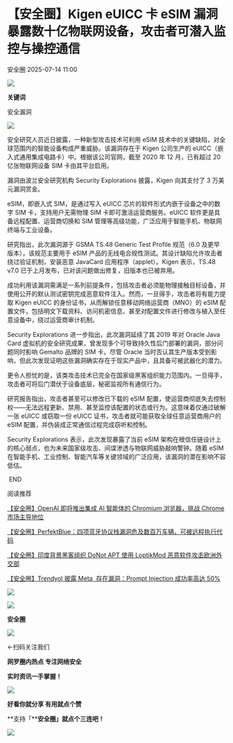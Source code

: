 #  【安全圈】Kigen eUICC 卡 eSIM 漏洞暴露数十亿物联网设备，攻击者可潜入监控与操控通信  
 安全圈   2025-07-14 11:00  
  
![](https://mmbiz.qpic.cn/sz_mmbiz_png/aBHpjnrGylgOvEXHviaXu1fO2nLov9bZ055v7s8F6w1DD1I0bx2h3zaOx0Mibd5CngBwwj2nTeEbupw7xpBsx27Q/640?wx_fmt=other&from=appmsg&tp=webp&wxfrom=5&wx_lazy=1&wx_co=1 "")  
  
  
**关键词**  
  
  
  
安全漏洞  
  
  
![](https://mmbiz.qpic.cn/sz_mmbiz_png/aBHpjnrGylj36aZkXSpokWicU6IbwrvWu24KwyUmK8ibzVqPrfibjPq2cQexnvETevFDibytLk1VqDia9o2yCdyDO2Q/640?wx_fmt=png&from=appmsg "")  
  
安全研究人员近日披露，一种新型攻击技术可利用 eSIM 技术中的关键缺陷，对全球范围内的智能设备构成严重威胁。该漏洞存在于 Kigen 公司生产的 eUICC（嵌入式通用集成电路卡）中。根据该公司官网，截至 2020 年 12 月，已有超过 20 亿张物联网设备 SIM 卡由其平台启用。  
  
漏洞由波兰安全研究机构 Security Explorations 披露，Kigen 向其支付了 3 万美元漏洞赏金。  
  
eSIM，即嵌入式 SIM，是通过写入 eUICC 芯片的软件形式内嵌于设备之中的数字 SIM 卡，支持用户无需物理 SIM 卡即可激活运营商服务。eUICC 软件更是具备远程配置、运营商切换和 SIM 管理等高级功能，广泛应用于智能手机、物联网终端与工业设备。  
  
研究指出，此次漏洞源于 GSMA TS.48 Generic Test Profile 规范（6.0 及更早版本），该规范主要用于 eSIM 产品的无线电合规性测试。其设计缺陷允许攻击者绕过验证机制，安装恶意 JavaCard 应用程序（applet）。Kigen 表示，TS.48 v7.0 已于上月发布，已对该问题做出修复，旧版本也已被弃用。  
  
成功利用该漏洞需满足一系列前提条件，包括攻击者必须能物理接触目标设备，并使用公开的默认测试密钥完成恶意软件注入。然而，一旦得手，攻击者将有能力提取 Kigen eUICC 的身份证书，从而解锁任意移动网络运营商（MNO）的 eSIM 配置文件，包括明文下载资料、访问机密信息、甚至对配置文件进行修改与植入至任意设备中，绕过运营商审计机制。  
  
Security Explorations 进一步指出，此次漏洞延续了其 2019 年对 Oracle Java Card 虚拟机的安全研究成果，曾发现多个可导致持久性后门部署的漏洞，部分问题同时影响 Gemalto 品牌的 SIM 卡。尽管 Oracle 当时否认其生产版本受到影响，但此次发现证明这些漏洞确实存在于现实产品中，且具备可被武器化的潜力。  
  
更令人担忧的是，该类攻击技术已完全在国家级黑客组织能力范围内。一旦得手，攻击者可将后门潜伏于设备底层，秘密监视所有通信行为。  
  
研究报告指出，攻击者甚至可以修改已下载的 eSIM 配置，使运营商彻底失去控制权——无法远程更新、禁用、甚至监控该配置的状态或行为。这意味着仅通过破解一张 eUICC 或窃取一份 eUICC 证书，攻击者就可能获取全球任意运营商用户的 eSIM 配置，并伪装成正常通信过程完成窃听和控制。  
  
Security Explorations 表示，此次发现暴露了当前 eSIM 架构在根信任链设计上的核心弱点，也为未来国家级攻击、间谍渗透与物联网威胁敲响警钟。随着 eSIM 在智能手机、工业控制、智能汽车等关键领域的广泛应用，该漏洞的潜在影响不容低估。  
  
  
 END   
  
  
阅读推荐  
  
  
[【安全圈】OpenAI 即将推出集成 AI 智能体的 Chromium 浏览器，挑战 Chrome 市场主导地位](https://mp.weixin.qq.com/s?__biz=MzIzMzE4NDU1OQ==&mid=2652070639&idx=1&sn=f8fe5c05daa266c8470e771cba01275f&scene=21#wechat_redirect)  
  
  
  
[【安全圈】PerfektBlue：四项蓝牙协议栈漏洞危及数百万车辆，可被远程执行代码](https://mp.weixin.qq.com/s?__biz=MzIzMzE4NDU1OQ==&mid=2652070639&idx=2&sn=f98a8cececf06db2add503959abb412c&scene=21#wechat_redirect)  
  
  
  
[【安全圈】印度背景黑客组织 DoNot APT 使用 LoptikMod 恶意软件攻击欧洲外交部](https://mp.weixin.qq.com/s?__biz=MzIzMzE4NDU1OQ==&mid=2652070639&idx=3&sn=bbaf04680a16d1922d1ac51d26b48f5a&scene=21#wechat_redirect)  
  
  
  
[【安全圈】Trendyol 披露 Meta  存在漏洞：Prompt Injection 成功率高达 50%](https://mp.weixin.qq.com/s?__biz=MzIzMzE4NDU1OQ==&mid=2652070639&idx=4&sn=4e7c93291c55d089867addbbd0436070&scene=21#wechat_redirect)  
  
  
  
  
![](https://mmbiz.qpic.cn/mmbiz_gif/aBHpjnrGylgeVsVlL5y1RPJfUdozNyCEft6M27yliapIdNjlcdMaZ4UR4XxnQprGlCg8NH2Hz5Oib5aPIOiaqUicDQ/640?wx_fmt=gif "")  
  
  
  
![](https://mmbiz.qpic.cn/mmbiz_png/aBHpjnrGylgeVsVlL5y1RPJfUdozNyCEDQIyPYpjfp0XDaaKjeaU6YdFae1iagIvFmFb4djeiahnUy2jBnxkMbaw/640?wx_fmt=png "")  
  
**安全圈**  
  
![](https://mmbiz.qpic.cn/mmbiz_gif/aBHpjnrGylgeVsVlL5y1RPJfUdozNyCEft6M27yliapIdNjlcdMaZ4UR4XxnQprGlCg8NH2Hz5Oib5aPIOiaqUicDQ/640?wx_fmt=gif "")  
  
  
←扫码关注我们  
  
**网罗圈内热点 专注网络安全**  
  
**实时资讯一手掌握！**  
  
  
![](https://mmbiz.qpic.cn/mmbiz_gif/aBHpjnrGylgeVsVlL5y1RPJfUdozNyCE3vpzhuku5s1qibibQjHnY68iciaIGB4zYw1Zbl05GQ3H4hadeLdBpQ9wEA/640?wx_fmt=gif "")  
  
**好看你就分享 有用就点个赞**  
  
**支持「****安全圈」就点个三连吧！**  
  
![](https://mmbiz.qpic.cn/mmbiz_gif/aBHpjnrGylgeVsVlL5y1RPJfUdozNyCE3vpzhuku5s1qibibQjHnY68iciaIGB4zYw1Zbl05GQ3H4hadeLdBpQ9wEA/640?wx_fmt=gif "")  
  
  
